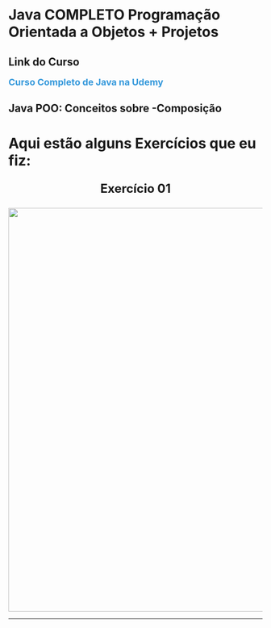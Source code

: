 # Java COMPLETO Programação Orientada a Objetos + Projetos

## Link do Curso
<a href="https://www.udemy.com/course/java-curso-completo/" 
   style="font-size: 18px; font-weight: bold; color: #3498db; text-decoration: none;">
   Curso Completo de Java na Udemy
</a>

## Java POO: Conceitos sobre -Composição

# Aqui estão alguns Exercícios que eu fiz:
<section id="exerc-de-POO_Classe">
  <p align="center" style="font-size: 24px; font-weight: bold;">Exercício 01</p>
  <div align="center">
    <img src="https://github.com/user-attachments/assets/098dbad6-fab8-43f2-8fe5-2b86d2c5ca75" width="800px" />
  </div>
  <hr>

</section>
